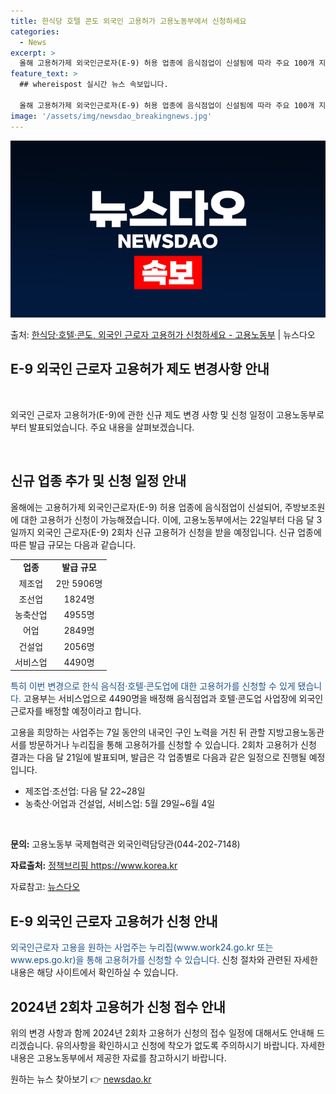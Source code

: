 ```yaml
---
title: 한식당 호텔 콘도 외국인 고용허가 고용노동부에서 신청하세요
categories:
  - News
excerpt: >
  올해 고용허가제 외국인근로자(E-9) 허용 업종에 음식점업이 신설됨에 따라 주요 100개 지역에 소재한 한식…
feature_text: >
  ## whereispost 실시간 뉴스 속보입니다.

  올해 고용허가제 외국인근로자(E-9) 허용 업종에 음식점업이 신설됨에 따라 주요 100개 지역에 소재한 한식…
image: '/assets/img/newsdao_breakingnews.jpg'
---
```


![뉴스다오 속보](/assets/img/newsdao_breakingnews.jpg)

<p>출처: <a href="https://newsdao.kr/3488" rel="dofollow">한식당·호텔·콘도, 외국인 근로자 고용허가 신청하세요 - 고용노동부</a> | 뉴스다오</p>

<h2>E-9 외국인 근로자 고용허가 제도 변경사항 안내</h2>
<p data-ke-size="size16">&nbsp;</p>
외국인 근로자 고용허가(E-9)에 관한 신규 제도 변경 사항 및 신청 일정이 고용노동부로부터 발표되었습니다. 주요 내용을 살펴보겠습니다. 
<p data-ke-size="size16">&nbsp;</p>

<h2 data-ke-size="size26">신규 업종 추가 및 신청 일정 안내</h2>
<p>올해에는 고용허가제 외국인근로자(E-9) 허용 업종에 음식점업이 신설되어, 주방보조원에 대한 고용허가 신청이 가능해졌습니다. 이에, 고용노동부에서는 22일부터 다음 달 3일까지 외국인 근로자(E-9) 2회차 신규 고용허가 신청을 받을 예정입니다. 신규 업종에 따른 발급 규모는 다음과 같습니다.</p>
<table>
	<tr>
		<td style="text-align: center; height: 17px;"><b>업종</b></td>
		<td style="text-align: center; height: 17px;"><b>발급 규모</b></td>
	</tr>
	<tr>
		<td style="text-align: center; height: 17px;">제조업</td>
		<td style="text-align: center; height: 17px;">2만 5906명</td>
	</tr>
	<tr>
		<td style="text-align: center; height: 17px;">조선업</td>
		<td style="text-align: center; height: 17px;">1824명</td>
	</tr>
	<tr>
		<td style="text-align: center; height: 17px;">농축산업</td>
		<td style="text-align: center; height: 17px;">4955명</td>
	</tr>
	<tr>
		<td style="text-align: center; height: 17px;">어업</td>
		<td style="text-align: center; height: 17px;">2849명</td>
	</tr>
	<tr>
		<td style="text-align: center; height: 17px;">건설업</td>
		<td style="text-align: center; height: 17px;">2056명</td>
	</tr>
	<tr>
		<td style="text-align: center; height: 17px;">서비스업</td>
		<td style="text-align: center; height: 17px;">4490명</td>
	</tr>
</table>

<p><span style="color: #1a5490;">특히 이번 변경으로 한식 음식점·호텔·콘도업에 대한 고용허가를 신청할 수 있게 됐습니다.</span> 고용부는 서비스업으로 4490명을 배정해 음식점업과 호텔·콘도업 사업장에 외국인 근로자를 배정할 예정이라고 합니다.</p>
<p>고용을 희망하는 사업주는 7일 동안의 내국인 구인 노력을 거친 뒤 관할 지방고용노동관서를 방문하거나 누리집을 통해 고용허가를 신청할 수 있습니다. 2회차 고용허가 신청 결과는 다음 달 21일에 발표되며, 발급은 각 업종별로 다음과 같은 일정으로 진행될 예정입니다.</p>
<ul>
	<li>제조업·조선업: 다음 달 22~28일</li>
	<li>농축산·어업과 건설업, 서비스업: 5월 29일~6월 4일</li>
</ul>
<p data-ke-size="size16">&nbsp;</p>
<div><b>문의:</b> 고용노동부 국제협력관 외국인력담당관(044-202-7148)</div>
<p><b>자료출처:</b> <a href="https://newsdao.kr/3488">정책브리핑 https://www.korea.kr</a></p>
<p>자료참고: <a href="https://newsdao.kr/3488">뉴스다오</a></p>
<h2 data-ke-size="size26">E-9 외국인 근로자 고용허가 신청 안내</h2>
<p><span style="color: #1a5490;">외국인근로자 고용을 원하는 사업주는 누리집(www.work24.go.kr 또는 www.eps.go.kr)을 통해 고용허가를 신청할 수 있습니다.</span> 신청 절차와 관련된 자세한 내용은 해당 사이트에서 확인하실 수 있습니다.</p>
<h2 data-ke-size="size26">2024년 2회차 고용허가 신청 접수 안내</h2>
<p>위의 변경 사항과 함께 2024년 2회차 고용허가 신청의 접수 일정에 대해서도 안내해 드리겠습니다. 유의사항을 확인하시고 신청에 착오가 없도록 주의하시기 바랍니다. 자세한 내용은 고용노동부에서 제공한 자료를 참고하시기 바랍니다.</p> 

원하는 뉴스 찾아보기 👉 <a href="https://newsdao.kr" rel="dofollow">newsdao.kr</a>


